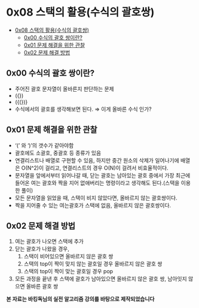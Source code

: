# 0x08 스택의 활용(수식의 괄호쌍)

<!--ts-->

- [0x08 스택의 활용(수식의 괄호쌍)](#0x08-스택의-활용수식의-괄호쌍)
  - [0x00 수식의 괄호 쌍이란?](#0x00-수식의-괄호-쌍이란)
  - [0x01 문제 해결을 위한 관찰](#0x01-문제-해결을-위한-관찰)
  - [0x02 문제 해결 방법](#0x02-문제-해결-방법)

<!-- Created by https://github.com/ekalinin/github-markdown-toc -->
<!-- Added by: sungminyou, at: 2022년 6월 28일 화요일 12시 54분 35초 KST -->

<!--te-->

## 0x00 수식의 괄호 쌍이란?

- 주어진 괄호 문자열이 올바른지 판단하는 문제
- ({})
- ({(})}
- 수식에서의 괄호를 생각해보면 된다. ⇒ 이게 올바른 수식 인가?

## 0x01 문제 해결을 위한 관찰

- ‘(’ 와 ‘)’의 갯수가 같아야함
- 괄호에도 소괄호, 중괄호 등 종류가 있음
- 연결리스트나 배열로 구현할 수 있음, 하지만 중간 원소의 삭제가 일어나기에 배열은 O(N^2)이 걸리고, 연결리스트의 경우 O(N)이 걸려서 비효율적이다.
- 문자열을 앞에서부터 읽어나갈 때, 닫는 괄호는 남아있는 괄호 중에서 가장 최근에 들어온 여는 괄호와 짝을 지어 없애버리는 명령이라고 생각해도 된다.(스택을 이용한 풀이)
- 모든 문자열을 읽었을 때, 스택이 비지 않았다면, 올바르지 않는 괄호쌍이다.
- 짝을 지어줄 수 있는 여는괄호가 스택에 없음, 올바르지 않은 괄호쌍이다.

## 0x02 문제 해결 방법

1. 여는 괄호가 나오면 스택에 추가
2. 닫는 괄호가 나왔을 경우,
   1. 스택이 비어있으면 올바르지 않은 괄호 쌍
   2. 스택의 top이 짝이 맞지 않는 괄호일 경우 올바르지 않은 괄호 쌍
   3. 스택의 top이 짝이 맞는 괄호일 경우 pop
3. 모든 과정을 끝낸 후 스택에 괄호가 남아있으면 올바르지 않은 괄호 쌍, 남아잇지 않으면 올바른 괄호 쌍

**본 자료는 바킹독님의 실전 알고리즘 강의를 바탕으로 제작되었습니다**
